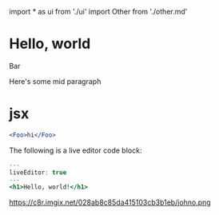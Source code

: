 import * as ui from './ui'
import Other from './other.md'

# Hello, world

<Foo>
  Bar
</Foo>

<Foo children='Bar' />

Here's some mid paragraph <h1>jsx</h1>

```.jsx
<Foo>hi</Foo>
```

The following is a live editor code block:

```.jsx
---
liveEditor: true
---
<h1>Hello, world!</h1>
```

https://c8r.imgix.net/028ab8c85da415103cb3b1eb/johno.png
